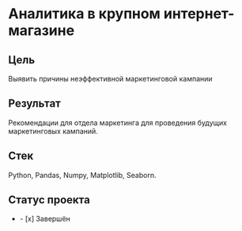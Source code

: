 # Аналитика в крупном интернет-магазине
## Цель
Выявить причины неэффективной маркетинговой кампании
## Результат
Рекомендации для отдела маркетинга для проведения будущих маркетинговых кампаний.
## Стек
Python, Pandas, Numpy, Matplotlib, Seaborn.
## Статус проекта
<ul><li>- [x] Завершён</li>
